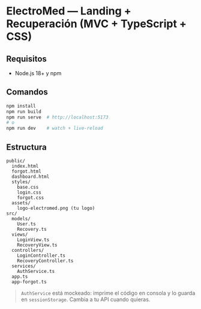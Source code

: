 # ElectroMed — Landing + Recuperación (MVC + TypeScript + CSS)

## Requisitos
- Node.js 18+ y npm

## Comandos
```bash
npm install
npm run build
npm run serve  # http://localhost:5173
# o
npm run dev    # watch + live-reload
```

## Estructura
```
public/
  index.html
  forgot.html
  dashboard.html
  styles/
    base.css
    login.css
    forgot.css
  assets/
    logo-electromed.png (tu logo)
src/
  models/
    User.ts
    Recovery.ts
  views/
    LoginView.ts
    RecoveryView.ts
  controllers/
    LoginController.ts
    RecoveryController.ts
  services/
    AuthService.ts
  app.ts
  app-forgot.ts
```

> `AuthService` está mockeado: imprime el código en consola y lo guarda en `sessionStorage`. Cambia a tu API cuando quieras.